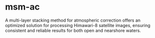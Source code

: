 # msm-ac
A multi-layer stacking method for atmospheric correction offers an optimized solution for processing Himawari-8 satellite images, ensuring consistent and reliable results for both open and nearshore waters.
